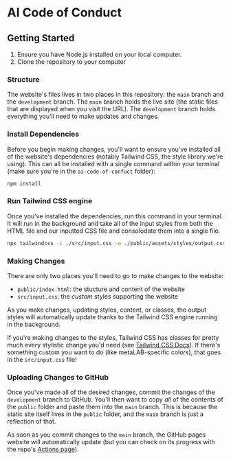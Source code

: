 # AI Code of Conduct

## Getting Started
1. Ensure you have Node.js installed on your local computer. 
2. Clone the repository to your computer

### Structure
The website's files lives in two places in this repository: the `main` branch and the `development` branch. The `main` branch holds the live site (the static files that are displayed when you visit the URL). The `development` branch holds everything you'll need to make updates and changes.

### Install Dependencies
Before you begin making changes, you'll want to ensure you've installed all of the website's dependencies (notably Tailwind CSS, the style library we're using). This can all be installed with a single command within your terminal (make sure you're in the `ai-code-of-confuct` folder):
```bash
npm install
```

### Run Tailwind CSS engine
Once you've installed the dependencies, run this command in your terminal. It will run in the background and take all of the input styles from both the HTML file and our inputted CSS file and consolodate them into a single file. 
```bash
npx tailwindcss -i ./src/input.css -o ./public/assets/styles/output.css --watch
```

### Making Changes
There are only two places you'll need to go to make changes to the website:
* `public/index.html`: the stucture and content of the website
* `src/input.css`: the _custom_ styles supporting the website

As you make changes, updating styles, content, or classes, the output styles will automatically update thanks to the Tailwind CSS engine running in the background.

If you're making changes to the styles, Tailwind CSS has classes for pretty much every stylistic change you'd need (see [Tailwind CSS Docs](https://tailwindcss.com/)). If there's something custom you want to do (like metaLAB-specific colors), that goes in the `src/input.css` file! 

### Uploading Changes to GitHub
Once you've made all of the desired changes, commit the changes of the `development` branch to GitHub. You'll then want to copy _all_ of the contents of the `public` folder and paste them into the `main` branch. This is because the static site itself lives in the `public` folder, and the `main` branch is just a reflection of that. 

As soon as you commit changes to the `main` branch, the GitHub pages website will automatically update (but you can check on its progress with the repo's [Actions page](https://github.com/metalab-ai-pedagogy/ai-code-of-conduct/actions)). 